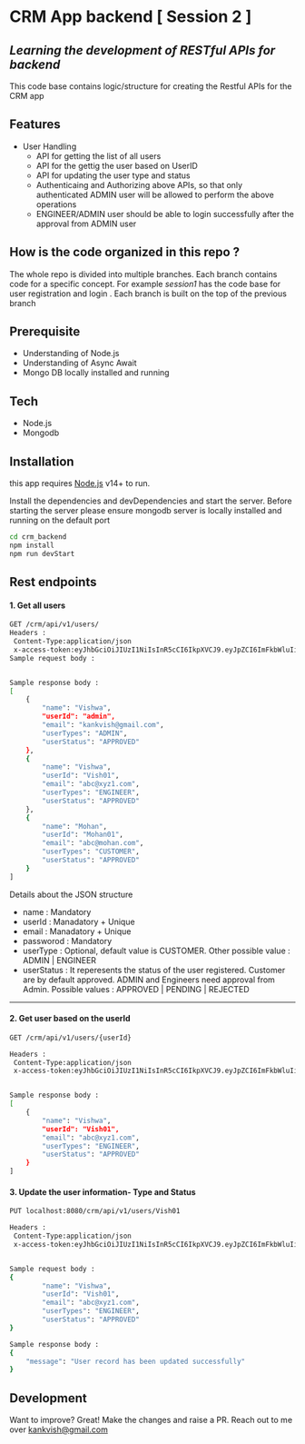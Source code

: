 # CRM App backend [ Session 2 ]
## _Learning the development of RESTful APIs for backend_ 

This code base contains logic/structure  for creating the Restful APIs for the CRM app
## Features
* User Handling
    * API for getting the list of all users
    * API for the gettig the user based on UserID
    * API for updating the user type and status
    * Authenticaing and Authorizing above APIs, so that only authenticated ADMIN user will be allowed to perform the above operations
    * ENGINEER/ADMIN user should be able to login successfully after the approval from ADMIN user
  
    


## How is the code organized in this repo ?
The whole repo is divided into multiple branches. Each branch contains code for a specific concept. For example _session1_ has the code base for user registration and login . Each branch is built on the top of the previous branch

## Prerequisite
- Understanding of Node.js
- Understanding of Async Await
- Mongo DB locally installed and running

## Tech
- Node.js
- Mongodb


## Installation

this app requires [Node.js](https://nodejs.org/) v14+ to run.

Install the dependencies and devDependencies and start the server.
Before starting the server please ensure mongodb server is locally installed and running on the default port
```sh
cd crm_backend
npm install
npm run devStart
```

## Rest endpoints
#### 1. Get all users 

```sh
GET /crm/api/v1/users/
Headers :
 Content-Type:application/json
 x-access-token:eyJhbGciOiJIUzI1NiIsInR5cCI6IkpXVCJ9.eyJpZCI6ImFkbWluIiwiaWF0IjoxNjQ1NTA4NDY0LCJleHAiOjE2NDU1OTQ4NjR9.PgKiGRN_J8aDGwrBLOGhWUKArcfegDd76dEgGtV6Qh0
Sample request body :


Sample response body :
[
    {
        "name": "Vishwa",
        "userId": "admin",
        "email": "kankvish@gmail.com",
        "userTypes": "ADMIN",
        "userStatus": "APPROVED"
    },
    {
        "name": "Vishwa",
        "userId": "Vish01",
        "email": "abc@xyz1.com",
        "userTypes": "ENGINEER",
        "userStatus": "APPROVED"
    },
    {
        "name": "Mohan",
        "userId": "Mohan01",
        "email": "abc@mohan.com",
        "userTypes": "CUSTOMER",
        "userStatus": "APPROVED"
    }
]
```
Details about the JSON structure
- name : Mandatory 
- userId : Manadatory + Unique
- email : Manadatory + Unique
- passworod : Mandatory
- userType : Optional, default value is CUSTOMER. Other possible value : ADMIN | ENGINEER
- userStatus : It reperesents the status of the user registered. Customer are by default approved. ADMIN and Engineers need approval from Admin. Possible values : APPROVED | PENDING | REJECTED

---
#### 2. Get user based on the userId

```sh
GET /crm/api/v1/users/{userId}

Headers :
 Content-Type:application/json
 x-access-token:eyJhbGciOiJIUzI1NiIsInR5cCI6IkpXVCJ9.eyJpZCI6ImFkbWluIiwiaWF0IjoxNjQ1NTA4NDY0LCJleHAiOjE2NDU1OTQ4NjR9.PgKiGRN_J8aDGwrBLOGhWUKArcfegDd76dEgGtV6Qh0


Sample response body :
[
    {
        "name": "Vishwa",
        "userId": "Vish01",
        "email": "abc@xyz1.com",
        "userTypes": "ENGINEER",
        "userStatus": "APPROVED"
    }
]
```
#### 3. Update the user information- Type and Status
```sh
PUT localhost:8080/crm/api/v1/users/Vish01

Headers :
 Content-Type:application/json
 x-access-token:eyJhbGciOiJIUzI1NiIsInR5cCI6IkpXVCJ9.eyJpZCI6ImFkbWluIiwiaWF0IjoxNjQ1NTA4NDY0LCJleHAiOjE2NDU1OTQ4NjR9.PgKiGRN_J8aDGwrBLOGhWUKArcfegDd76dEgGtV6Qh0


Sample request body :
{
        "name": "Vishwa",
        "userId": "Vish01",
        "email": "abc@xyz1.com",
        "userTypes": "ENGINEER",
        "userStatus": "APPROVED"
}

Sample response body :
{
    "message": "User record has been updated successfully"
}

```

## Development

Want to improve? Great!
Make the changes and raise a PR. Reach out to me over kankvish@gmail.com

